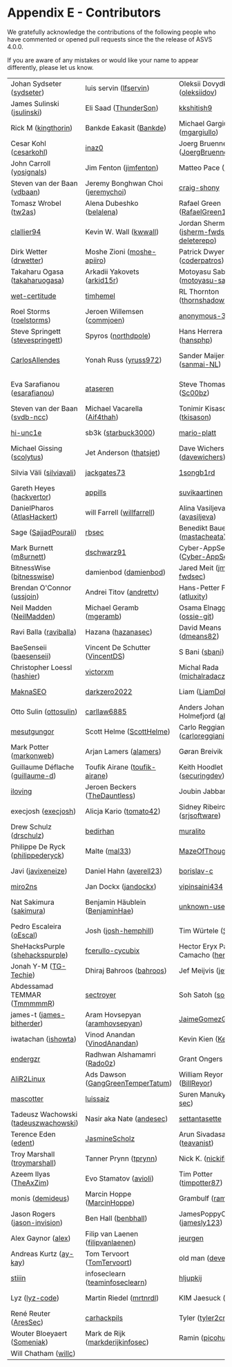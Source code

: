 # Appendix E - Contributors

We gratefully acknowledge the contributions of the following people who have commented or opened pull requests since the the release of ASVS 4.0.0.

If you are aware of any mistakes or would like your name to appear differently, please let us know.

| | | | |
|---|---|---|---|
| Johan Sydseter ([sydseter](https://github.com/sydseter)) | luis servin ([lfservin](https://github.com/lfservin)) | Oleksii Dovydkov ([oleksiidov](https://github.com/oleksiidov)) | IZUKA Masahiro ([maizuka](https://github.com/maizuka))  |
| James Sulinski ([jsulinski](https://github.com/jsulinski)) | Eli Saad ([ThunderSon](https://github.com/ThunderSon)) | [kkshitish9](https://github.com/kkshitish9) | Andrew van der Stock ([vanderaj](https://github.com/vanderaj))  |
| Rick M ([kingthorin](https://github.com/kingthorin)) | Bankde Eakasit ([Bankde](https://github.com/Bankde)) | Michael Gargiullo ([mgargiullo](https://github.com/mgargiullo)) | Raphael Dunant ([Racater](https://github.com/Racater))  |
| Cesar Kohl ([cesarkohl](https://github.com/cesarkohl)) | [inaz0](https://github.com/inaz0) | Joerg Bruenner ([JoergBruenner](https://github.com/JoergBruenner)) | David Deatherage ([securitydave](https://github.com/securitydave))  |
| John Carroll  ([yosignals](https://github.com/yosignals)) | Jim Fenton ([jimfenton](https://github.com/jimfenton)) | Matteo Pace ([M4tteoP](https://github.com/M4tteoP)) | Sebastien gioria ([SPoint42](https://github.com/SPoint42))  |
| Steven van der Baan ([vdbaan](https://github.com/vdbaan)) | Jeremy Bonghwan Choi ([jeremychoi](https://github.com/jeremychoi)) | [craig-shony](https://github.com/craig-shony) | Riccardo Sirigu ([ricsirigu](https://github.com/ricsirigu))  |
| Tomasz Wrobel ([tw2as](https://github.com/tw2as)) | Alena Dubeshko ([belalena](https://github.com/belalena)) | Rafael Green ([RafaelGreen1](https://github.com/RafaelGreen1)) | [mjang-cobalt](https://github.com/mjang-cobalt)  |
| [clallier94](https://github.com/clallier94) | Kevin W. Wall ([kwwall](https://github.com/kwwall)) | Jordan Sherman ([jsherm-fwdsec](https://github.com/jsherm-fwdsec) / [deleterepo](https://github.com/deleterepo)) | Ingo Rauner ([ingo-rauner](https://github.com/ingo-rauner))  |
| Dirk Wetter ([drwetter](https://github.com/drwetter)) | Moshe Zioni ([moshe-apiiro](https://github.com/moshe-apiiro)) | Patrick Dwyer ([coderpatros](https://github.com/coderpatros)) | David Clarke ([davidclarke-au](https://github.com/davidclarke-au))  |
| Takaharu Ogasa ([takaharuogasa](https://github.com/takaharuogasa)) | Arkadii Yakovets ([arkid15r](https://github.com/arkid15r)) | Motoyasu Saburi ([motoyasu-saburi](https://github.com/motoyasu-saburi)) | [leirn](https://github.com/leirn)  |
| [wet-certitude](https://github.com/wet-certitude) | [timhemel](https://github.com/timhemel) | RL Thornton ([thornshadow99](https://github.com/thornshadow99)) | Thomas Bandt ([aspnetde](https://github.com/aspnetde))  |
| Roel Storms ([roelstorms](https://github.com/roelstorms)) | Jeroen Willemsen ([commjoen](https://github.com/commjoen)) | [anonymous-31](https://github.com/anonymous-31) | Kamran Saifullah ([deFr0ggy](https://github.com/deFr0ggy))  |
| Steve Springett ([stevespringett](https://github.com/stevespringett)) | Spyros ([northdpole](https://github.com/northdpole)) | Hans Herrera ([hansphp](https://github.com/hansphp)) | [Marx314](https://github.com/Marx314)  |
| [CarlosAllendes](https://github.com/CarlosAllendes) | Yonah Russ ([yruss972](https://github.com/yruss972)) | Sander Maijers ([sanmai-NL](https://github.com/sanmai-NL)) | Luboš Bretschneider  ([bretik](https://github.com/bretik))  |
| Eva Sarafianou ([esarafianou](https://github.com/esarafianou)) | [ataseren](https://github.com/ataseren) | Steve Thomas ([Sc00bz](https://github.com/Sc00bz)) | Dominique RIGHETTO ([righettod](https://github.com/righettod))  |
| Steven van der Baan ([svdb-ncc](https://github.com/svdb-ncc)) | Michael Vacarella ([Aif4thah](https://github.com/Aif4thah)) | Tonimir Kisasondi ([tkisason](https://github.com/tkisason)) | Stefan Streichsbier ([streichsbaer](https://github.com/streichsbaer))  |
| [hi-unc1e](https://github.com/hi-unc1e) | sb3k ([starbuck3000](https://github.com/starbuck3000)) | [mario-platt](https://github.com/mario-platt) | Devdatta Akhawe ([devd](https://github.com/devd))  |
| Michael Gissing ([scolytus](https://github.com/scolytus)) | Jet Anderson ([thatsjet](https://github.com/thatsjet)) | Dave Wichers ([davewichers](https://github.com/davewichers)) | Jonny Schnittger ([JonnySchnittger](https://github.com/JonnySchnittger))  |
| Silvia Väli ([silviavali](https://github.com/silviavali)) | [jackgates73](https://github.com/jackgates73) | [1songb1rd](https://github.com/1songb1rd) | Timur - ([timurozkul](https://github.com/timurozkul))  |
| Gareth Heyes ([hackvertor](https://github.com/hackvertor)) | [appills](https://github.com/appills) | [suvikaartinen](https://github.com/suvikaartinen) | chaals ([chaals](https://github.com/chaals))  |
| DanielPharos ([AtlasHackert](https://github.com/AtlasHackert)) | will Farrell ([willfarrell](https://github.com/willfarrell)) | Alina Vasiljeva ([avasiljeva](https://github.com/avasiljeva)) | Paul McCann ([ismisepaul](https://github.com/ismisepaul))  |
| Sage ([SajjadPourali](https://github.com/SajjadPourali)) | [rbsec](https://github.com/rbsec) | Benedikt Bauer ([mastacheata](https://github.com/mastacheata)) | James Jardine ([jamesjardine](https://github.com/jamesjardine))  |
| Mark Burnett ([m8urnett](https://github.com/m8urnett)) | [dschwarz91](https://github.com/dschwarz91) | Cyber-AppSec ([Cyber-AppSec](https://github.com/Cyber-AppSec)) | [Tib3rius](https://github.com/Tib3rius)  |
| BitnessWise ([bitnesswise](https://github.com/bitnesswise)) | damienbod ([damienbod](https://github.com/damienbod)) | Jared Meit ([jmeit-fwdsec](https://github.com/jmeit-fwdsec)) | Stefan Seelmann ([sseelmann](https://github.com/sseelmann))  |
| Brendan O'Connor ([ussjoin](https://github.com/ussjoin)) | Andrei Titov ([andrettv](https://github.com/andrettv)) | Hans-Petter Fjeld ([atluxity](https://github.com/atluxity)) | [markehack](https://github.com/markehack)  |
| Neil Madden ([NeilMadden](https://github.com/NeilMadden)) | Michael Geramb ([mgeramb](https://github.com/mgeramb)) | Osama Elnaggar ([ossie-git](https://github.com/ossie-git)) | [mackowski](https://github.com/mackowski)  |
| Ravi Balla ([raviballa](https://github.com/raviballa)) | Hazana ([hazanasec](https://github.com/hazanasec)) | David Means ([dmeans82](https://github.com/dmeans82)) | Alexander Stein ([tohch4](https://github.com/tohch4))  |
| BaeSenseii ([baesenseii](https://github.com/baesenseii)) | Vincent De Schutter ([VincentDS](https://github.com/VincentDS)) | S Bani ([sbani](https://github.com/sbani)) | Mitsuaki Akiyama ([mak1yama](https://github.com/mak1yama))  |
| Christopher Loessl ([hashier](https://github.com/hashier)) | [victorxm](https://github.com/victorxm) | Michal Rada ([michalradacz](https://github.com/michalradacz)) | Veeresh Devireddy ([drveresh](https://github.com/drveresh))  |
| [MaknaSEO](https://github.com/MaknaSEO) | [darkzero2022](https://github.com/darkzero2022) | Liam ([LiamDobbelaere](https://github.com/LiamDobbelaere)) | Frank Denis ([jedisct1](https://github.com/jedisct1))  |
| Otto Sulin ([ottosulin](https://github.com/ottosulin)) | [carllaw6885](https://github.com/carllaw6885) | Anders Johan Holmefjord ([aholmis](https://github.com/aholmis)) | Richard Fritsch ([rfricz](https://github.com/rfricz))  |
| [mesutgungor](https://github.com/mesutgungor) | Scott Helme ([ScottHelme](https://github.com/ScottHelme)) | Carlo Reggiani ([carloreggiani](https://github.com/carloreggiani)) | Suyash Srivastava ([suyash5053](https://github.com/suyash5053))  |
| Mark Potter ([markonweb](https://github.com/markonweb)) | Arjan Lamers ([alamers](https://github.com/alamers)) | Gøran Breivik ([gobrtg](https://github.com/gobrtg)) | [flo-blg](https://github.com/flo-blg)  |
| Guillaume Déflache ([guillaume-d](https://github.com/guillaume-d)) | Toufik Airane ([toufik-airane](https://github.com/toufik-airane)) | Keith Hoodlet ([securingdev](https://github.com/securingdev)) | Sinner ([SoftwareSinner](https://github.com/SoftwareSinner))  |
| [iloving](https://github.com/iloving) | Jeroen Beckers ([TheDauntless](https://github.com/TheDauntless)) | Joubin Jabbari ([joubin](https://github.com/joubin)) | yu fujioka ([fujiokayu](https://github.com/fujiokayu))  |
| execjosh ([execjosh](https://github.com/execjosh)) | Alicja Kario ([tomato42](https://github.com/tomato42)) | Sidney Ribeiro ([srjsoftware](https://github.com/srjsoftware)) | Gabriel Marquet ([Gby56](https://github.com/Gby56))  |
| Drew Schulz ([drschulz](https://github.com/drschulz)) | [bedirhan](https://github.com/bedirhan) | [muralito](https://github.com/muralito) | Ronnie Flathers ([ropnop](https://github.com/ropnop))  |
| Philippe De Ryck ([philippederyck](https://github.com/philippederyck)) | Malte ([mal33](https://github.com/mal33)) | [MazeOfThoughts](https://github.com/MazeOfThoughts) | Andreas Falk ([andifalk](https://github.com/andifalk))  |
| Javi ([javixeneize](https://github.com/javixeneize)) | Daniel Hahn ([averell23](https://github.com/averell23)) | [borislav-c](https://github.com/borislav-c) | Robin Wood ([digininja](https://github.com/digininja))  |
| [miro2ns](https://github.com/miro2ns) | Jan Dockx ([jandockx](https://github.com/jandockx)) | [vipinsaini434](https://github.com/vipinsaini434) | [priyanshukumar397](https://github.com/priyanshukumar397)  |
| Nat Sakimura ([sakimura](https://github.com/sakimura)) | Benjamin Häublein ([BenjaminHae](https://github.com/BenjaminHae)) | [unknown-user-from](https://github.com/unknown-user-from) | Ali Ramazan TAŞDELEN ([alitasdln](https://github.com/alitasdln))  |
| Pedro Escaleira ([oEscal](https://github.com/oEscal)) | Josh ([josh-hemphill](https://github.com/josh-hemphill)) | Tim Würtele ([SECtim](https://github.com/SECtim)) | AviD ([avidouglen](https://github.com/avidouglen))  |
| SheHacksPurple ([shehackspurple](https://github.com/shehackspurple)) | [fcerullo-cycubix](https://github.com/fcerullo-cycubix) | Hector Eryx Paredes Camacho ([heryxpc](https://github.com/heryxpc)) | Irene Michlin ([irene221b](https://github.com/irene221b))  |
| Jonah Y-M ([TG-Techie](https://github.com/TG-Techie)) | Dhiraj Bahroos ([bahroos](https://github.com/bahroos)) | Jef Meijvis ([jefmeijvis](https://github.com/jefmeijvis)) | [IzmaDoesItbeta](https://github.com/IzmaDoesItbeta)  |
| Abdessamad TEMMAR ([TmmmmmR](https://github.com/TmmmmmR)) | [sectroyer](https://github.com/sectroyer) | Soh Satoh ([sohsatoh](https://github.com/sohsatoh)) | [regoravalaz](https://github.com/regoravalaz)  |
| james-t ([james-bitherder](https://github.com/james-bitherder)) | Aram Hovsepyan ([aramhovsepyan](https://github.com/aramhovsepyan)) | [JaimeGomezGarciaSan](https://github.com/JaimeGomezGarciaSan) | [ValdiGit01](https://github.com/ValdiGit01)  |
| iwatachan ([ishowta](https://github.com/ishowta)) | Vinod Anandan ([VinodAnandan](https://github.com/VinodAnandan)) | Kevin Kien ([KevinKien](https://github.com/KevinKien)) | [paul-williamson-swoop](https://github.com/paul-williamson-swoop)  |
| [endergzr](https://github.com/endergzr) | Radhwan Alshamamri ([Rado0z](https://github.com/Rado0z)) | Grant Ongers ([rewtd](https://github.com/rewtd)) | Cure53 ([cure53](https://github.com/cure53))  |
| [AliR2Linux](https://github.com/AliR2Linux) | Ads Dawson ([GangGreenTemperTatum](https://github.com/GangGreenTemperTatum)) | William Reyor ([BillReyor](https://github.com/BillReyor)) | gabe ([gcrow](https://github.com/gcrow))  |
| [mascotter](https://github.com/mascotter) | [luissaiz](https://github.com/luissaiz) | Suren Manukyan ([vx-sec](https://github.com/vx-sec)) | Piotr Gliźniewicz  ([pglizniewicz](https://github.com/pglizniewicz))  |
| Tadeusz Wachowski ([tadeuszwachowski](https://github.com/tadeuszwachowski)) | Nasir aka Nate ([andesec](https://github.com/andesec)) | [settantasette](https://github.com/settantasette) | Lars Haulin ([LarsH](https://github.com/LarsH))  |
| Terence Eden ([edent](https://github.com/edent)) | [JasmineScholz](https://github.com/JasmineScholz) | Arun Sivadasan ([teavanist](https://github.com/teavanist)) | Yusuf GÜR ([yusuffgur](https://github.com/yusuffgur))  |
| Troy Marshall ([troymarshall](https://github.com/troymarshall)) | Tanner Prynn ([tprynn](https://github.com/tprynn)) | Nick K. ([nickific](https://github.com/nickific)) | [raoul361](https://github.com/raoul361)  |
| Azeem Ilyas ([TheAxZim](https://github.com/TheAxZim)) | Evo Stamatov ([avioli](https://github.com/avioli)) | Tim Potter ([timpotter87](https://github.com/timpotter87)) | Gavin Ray ([GavinRay97](https://github.com/GavinRay97))  |
| monis ([demideus](https://github.com/demideus)) | Marcin Hoppe ([MarcinHoppe](https://github.com/MarcinHoppe)) | Grambulf ([ramshazar](https://github.com/ramshazar)) | Jordan Pike ([computersarebad](https://github.com/computersarebad))  |
| Jason Rogers ([jason-invision](https://github.com/jason-invision)) | Ben Hall ([benbhall](https://github.com/benbhall)) | JamesPoppyCock ([jamesly123](https://github.com/jamesly123)) | WhiteHackLabs ([whitehacklabs](https://github.com/whitehacklabs))  |
| Alex Gaynor ([alex](https://github.com/alex)) | Filip van Laenen ([filipvanlaenen](https://github.com/filipvanlaenen)) | [jeurgen](https://github.com/jeurgen) | [GraoMelo](https://github.com/GraoMelo)  |
| Andreas Kurtz ([ay-kay](https://github.com/ay-kay)) | Tom Tervoort ([TomTervoort](https://github.com/TomTervoort)) | old man ([deveras](https://github.com/deveras)) | Marco Schnüriger ([marcortw](https://github.com/marcortw))  |
| [stiiin](https://github.com/stiiin) | infoseclearn ([teaminfoseclearn](https://github.com/teaminfoseclearn)) | [hljupkij](https://github.com/hljupkij) | Noe ([nmarher](https://github.com/nmarher))  |
| Lyz ([lyz-code](https://github.com/lyz-code)) | Martin Riedel ([mrtnrdl](https://github.com/mrtnrdl)) | KIM Jaesuck ([tcaesvk](https://github.com/tcaesvk)) | Barbara Schachner ([bschach](https://github.com/bschach))  |
| René Reuter ([AresSec](https://github.com/AresSec)) | [carhackpils](https://github.com/carhackpils) | Tyler ([tyler2cr](https://github.com/tyler2cr)) | Hugo ([hasousa](https://github.com/hasousa))  |
| Wouter Bloeyaert ([Someniak](https://github.com/Someniak)) | Mark de Rijk ([markderijkinfosec](https://github.com/markderijkinfosec)) | Ramin ([picohub](https://github.com/picohub)) | Philip D. Turner ([philipdturner](https://github.com/philipdturner))  |
| Will Chatham ([willc](https://github.com/willc))  |
